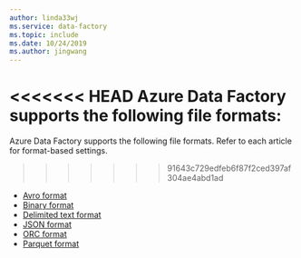 ```yaml
---
author: linda33wj
ms.service: data-factory
ms.topic: include
ms.date: 10/24/2019
ms.author: jingwang
---
```

<!--
    Common for all ADF file-based connectors
-->
<<<<<<< HEAD
Azure Data Factory supports the following file formats:
=======
Azure Data Factory supports the following file formats. Refer to each article for format-based settings.
>>>>>>> 91643c729edfeb6f87f2ced397af304ae4abd1ad

- [Avro format](../articles/data-factory/format-avro.md)
- [Binary format](../articles/data-factory/format-binary.md)
- [Delimited text format](../articles/data-factory/format-delimited-text.md)
- [JSON format](../articles/data-factory/format-json.md)
- [ORC format](../articles/data-factory/format-orc.md)
- [Parquet format](../articles/data-factory/format-parquet.md)
